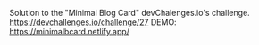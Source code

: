 Solution to the "Minimal Blog Card" devChalenges.io's challenge. https://devchallenges.io/challenge/27
DEMO: https://minimalbcard.netlify.app/
